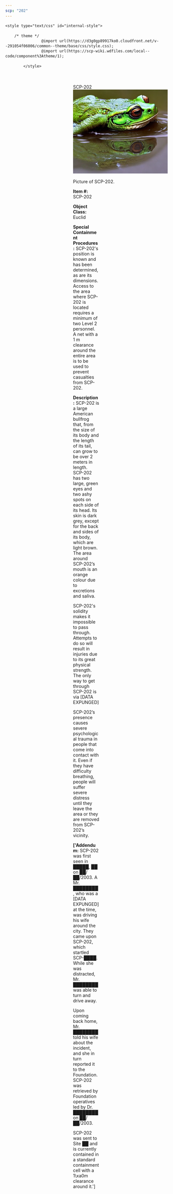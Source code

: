 ```yaml
---
scp: "202"
---
```


<head>
    <title>202 - SCP Foundation</title>
    
    <style type="text/css" id="internal-style">
                
        /* theme */
                    @import url(https://d3g0gp89917ko0.cloudfront.net/v--291054f06006/common--theme/base/css/style.css);
                    @import url(https://scp-wiki.wdfiles.com/local--code/component%3Atheme/1);
            
            </style>
<style>
iframe.scpnet-interwiki-frame { height: 0; }
</style>

</head>

<div id="main-content" style="margin: 50px 206px 20px 215px;">
<div id="action-area-top"></div>
<div id="page-title">SCP-202</div>
<div id="page-content">
<div style="text-align: right;"></div>
<div class="scp-image-block block-right" style="width:300px;"><img src="https://raw.githubusercontent.com/lucmaki/this-scp-does-not-exist/main/imgs/202.png" style="width:300px;" alt="202.jpg" class="image">
<div class="scp-image-caption" style="width:300px;">
<p>Picture of SCP-202.</p>
</div>
</div>
<p><strong>Item #:</strong> SCP-202</p>
<p><strong>Object Class:</strong> Euclid</p>
<p><strong>Special Containment Procedures:</strong> SCP-202's position is known and has been determined, as are its dimensions. Access to the area where SCP-202 is located requires a minimum of two Level 2 personnel. A net with a 1 m clearance around the entire area is to be used to prevent casualties from SCP-202.</p>
<p><strong>Description:</strong> SCP-202 is a large American bullfrog that, from the size of its body and the length of its tail, can grow to be over 2 meters in length. SCP-202 has two large, green eyes and two ashy spots on each side of its head. Its skin is dark grey, except for the back and sides of its body, which are light brown. The area around SCP-202’s mouth is an orange colour due to excretions and saliva.</p><p>SCP-202's solidity makes it impossible to pass through. Attempts to do so will result in injuries due to its great physical strength. The only way to get through SCP-202 is via [DATA EXPUNGED]</p><p>SCP-202’s presence causes severe psychological trauma in people that come into contact with it. Even if they have difficulty breathing, people will suffer severe distress until they leave the area or they are removed from SCP-202’s vicinity.</p>
<p> <strong>['Addendum:</strong> SCP-202 was first seen in █████, ██ on ██/██/2003. A Mr. ████████, who was a [DATA EXPUNGED] at the time, was driving his wife around the city. They came upon SCP-202, which startled SCP-████. While she was distracted, Mr. ████████ was able to turn and drive away.</p><p>Upon coming back home, Mr. ████████ told his wife about the incident, and she in turn reported it to the Foundation. SCP-202 was retrieved by Foundation operatives led by Dr. ████████ on ██/██/2003.</p><p>SCP-202 was sent to Site ██ and is currently contained in a standard containment cell with a 1\xa0m clearance around it.']</p>

<div class="footer-wikiwalk-nav">
<div style="text-align: center;">
</div>
</div>
</div>
</div>
</div>